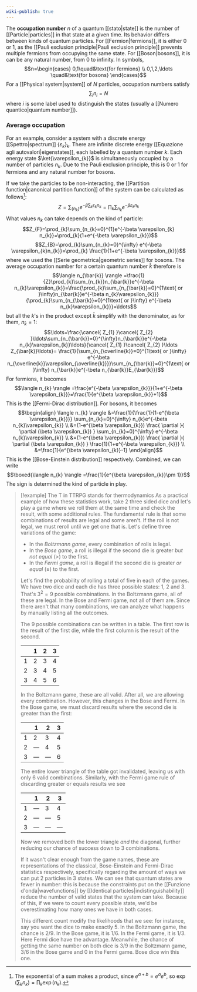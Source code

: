 ```yaml
---
wiki-publish: true
---
```

The **occupation number** $n$ of a quantum [[stato|state]] is the number of [[Particle|particles]] in that state at a given time. Its behavior differs between kinds of quantum particles. For [[Fermion|fermions]], it is either 0 or 1, as the [[Pauli exclusion principle|Pauli exclusion principle]] prevents multiple fermions from occupying the same state. For [[Boson|bosons]], it is can be any natural number, from 0 to infinity. In symbols,
$$n=\begin{cases}
0,1\quad&\text{for fermions} \\
0,1,2,\ldots \quad&\text{for bosons}
\end{cases}$$
For a [[Physical system|system]] of $N$ particles, occupation numbers satisfy
$$\sum_{i}n_{i}=N $$
where $i$ is some label used to distinguish the states (usually a [[Numero quantico|quantum number]]).
### Average occupation
For an example, consider a system with a discrete energy [[Spettro|spectrum]] $\{ \varepsilon_{k} \}_{k}$. There are infinite discrete energy [[Equazione agli autovalori|eigenstates]], each labelled by a quantum number $k$. Each energy state $\ket{\varepsilon_{k}}$ is simultaneously occupied by a number of particles $n_{k}$. Due to the Pauli exclusion principle, this is 0 or 1 for fermions and any natural number for bosons.

If we take the particles to be non-interacting, the [[Partition function|canonical partition function]] of the system can be calculated as follows[^1]:
$$Z=\sum_{\{ n_{k} \}}e^{-\beta \sum_{k}\varepsilon_{k}n_{k}}=\prod_{k}\sum_{n_{k}}e^{-\beta\varepsilon_{k}n_{k}}$$
What values $n_{k}$ can take depends on the kind of particle:
$$Z_{F}=\prod_{k}\sum_{n_{k}=0}^{1}e^{-\beta \varepsilon_{k} n_{k}}=\prod_{k}(1+e^{-\beta \varepsilon_{k}})$$
$$Z_{B}=\prod_{k}\sum_{n_{k}=0}^{\infty} e^{-\beta \varepsilon_{k}n_{k}}=\prod_{k} \frac{1}{1+e^{-\beta \varepsilon_{k}}}$$
where we used the [[Serie geometrica|geometric series]] for bosons. The average occupation number for a certain quantum number $\bar{k}$ therefore is
$$\langle n_{\bar{k}} \rangle =\frac{1}{Z}\prod_{k}\sum_{n_{k}}n_{\bar{k}}e^{-\beta n_{k}\varepsilon_{k}}=\frac{\prod_{k}\sum_{n_{\bar{k}}=0}^{1\text{ or }\infty}n_{\bar{k}}e^{-\beta n_{k}\varepsilon_{k}}}{\prod_{k}\sum_{n_{\bar{k}}=0}^{1\text{ or }\infty} e^{-\beta n_{k}\varepsilon_{k}}}=\ldots$$
but all the $k$'s in the product except $\bar{k}$ simplify with the denominator, as for them, $n_{\bar{k}}=1$:
$$\ldots=\frac{\cancel{ Z_{1} }\cancel{ Z_{2} }\ldots\sum_{n_{\bar{k}}=0}^{\infty}n_{\bar{k}}e^{-\beta n_{k}\varepsilon_{k}}\ldots}{\cancel{ Z_{1} }\cancel{ Z_{2} }\ldots Z_{\bar{k}}\ldots}= \frac{1}{\sum_{n_{\overline{k}}=0}^{1\text{ or }\infty} e^{-\beta n_{\overline{k}}\varepsilon_{\overline{k}}}}\sum_{n_{\bar{k}}=0}^{1\text{ or }\infty} n_{\bar{k}}e^{-\beta n_{\bar{k}}E_{\bar{k}}}$$
For fermions, it becomes
$$\langle n_{k} \rangle =\frac{e^{-\beta \varepsilon_{k}}}{1+e^{-\beta \varepsilon_{k}}}=\frac{1}{e^{\beta \varepsilon_{k}}+1}$$
This is the [[Fermi-Dirac distribution]]. For bosons, it becomes
$$\begin{align}
\langle n_{k} \rangle &=\frac{1}{\frac{1}{1-e^{\beta \varepsilon_{k}}}} \sum_{n_{k}=0}^{\infty} n_{k}e^{-\beta n_{k}\varepsilon_{k}} \\
&=(1-e^{\beta \varepsilon_{k}}) \frac{ \partial  }{ \partial (\beta \varepsilon_{k}) } \sum_{n_{k}=0}^{\infty} e^{-\beta n_{k}\varepsilon_{k}} \\
&=(1-e^{\beta \varepsilon_{k}}) \frac{ \partial  }{ \partial (\beta \varepsilon_{k}) } \frac{1}{1+e^{-\beta \varepsilon_{k}}} \\
&=\frac{1}{e^{\beta \varepsilon_{k}}-1}
\end{align}$$
This is the [[Bose-Einstein distribution]] respectively. Combined, we can write
$$\boxed{\langle n_{k} \rangle =\frac{1}{e^{\beta \varepsilon_{k}}\pm 1}}$$
The sign is determined the kind of particle in play.

> [!example] The T in TTRPG stands for thermodynamics
> As a practical example of how these statistics work, take 2 three sided dice and let's play a game where we roll them at the same time and check the result, with some additional rules. The fundamental rule is that some combinations of results are legal and some aren't. If the roll is not legal, we must reroll until we get one that is. Let's define three variations of the game:
> - In the *Boltzmann game*, every combination of rolls is legal.
> - In the *Bose game*, a roll is illegal if the second die is greater *but not equal* ($>$) to the first.
> - In the *Fermi game*, a roll is illegal if the second die is greater *or equal* ($\geq$) to the first.
> 
> Let's find the probability of rolling a total of five in each of the games. We have two dice and each die has three possible states: 1, 2 and 3. That's $3^{2}=9$ possible combinations. In the Boltzmann game, all of these are legal. In the Bose and Fermi game, not all of them are. Since there aren't that many combinations, we can analyze what happens by manually listing all the outcomes.
> 
> The 9 possible combinations can be written in a table. The first row is the result of the first die, while the first column is the result of the second.
> 
> |     | 1   | 2   | 3   |
> | --- | --- | --- | --- |
> | 1   | 2   | 3   | 4   |
> | 2   | 3   | 4   | 5   |
> | 3   | 4   | 5   | 6   |
> 
> In the Boltzmann game, these are all valid. After all, we are allowing every combination. However, this changes in the Bose and Fermi. In the Bose game, we must discard results where the second die is greater than the first:
>
> |     | 1   | 2   | 3   |
> | --- | --- | --- | --- |
> | 1   | 2   | 3   | 4   |
> | 2   | —   | 4   | 5   |
> | 3   | —   | —   | 6   |
>
> The entire lower triangle of the table got invalidated, leaving us with only 6 valid combinations. Similarly, with the Fermi game rule of discarding greater or equals results we see
> 
> |     | 1   | 2   | 3   |
> | --- | --- | --- | --- |
> | 1   | —   | 3   | 4   |
> | 2   | —   | —   | 5   |
> | 3   | —   | —   | —   |
> 
> Now we removed both the lower triangle *and* the diagonal, further reducing our chance of success down to 3 combinations.
> 
> If it wasn't clear enough from the game names, these are representations of the classical, Bose-Einstein and Fermi-Dirac statistics respectively, specifically regarding the amount of ways we can put 2 particles in 3 states. We can see that quantum states are fewer in number: this is because the constraints put on the [[Funzione d'onda|wavefunctions]] by [[Identical particles|indistinguishability]] reduce the number of valid states that the system can take. Because of this, if we were to count every possible state, we'd be overestimating how many ones we have in both cases.
> 
> This different count modify the likelihoods that we see: for instance, say you want the dice to make exactly 5. In the Boltzmann game, the chance is 2/9. In the Bose game, it is 1/6. In the Fermi game, it is 1/3. Here Fermi dice have the advantage. Meanwhile, the chance of getting the same number on both dice is 3/9 in the Boltzmann game, 3/6 in the Bose game and 0 in the Fermi game. Bose dice win this one.

[^1]: The exponential of a sum makes a product, since $e^{a+b}=e^{a}e^{b}$, so $\exp\left( \sum_{k}n_{k} \right)=\prod_{k}\exp(n_{k})$.